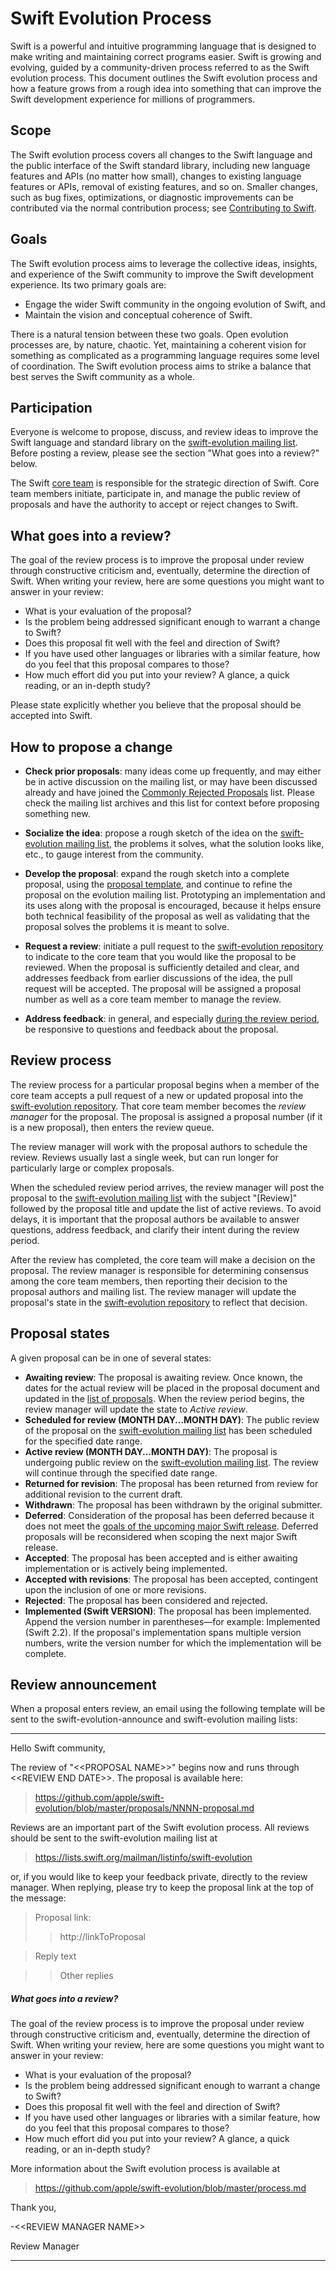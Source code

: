 # Swift Evolution Process

Swift is a powerful and intuitive programming language that is designed to make writing and maintaining correct programs easier. Swift is growing and evolving, guided by a community-driven process referred to as the Swift evolution process. This document outlines the Swift evolution process and how a feature grows from a rough idea into something that can improve the Swift development experience for millions of programmers.

## Scope

The Swift evolution process covers all changes to the Swift language and the public interface of the Swift standard library, including new language features and APIs (no matter how small), changes to existing language features or APIs, removal of existing features, and so on. Smaller changes, such as bug fixes, optimizations, or diagnostic improvements can be contributed via the normal contribution process; see [Contributing to Swift](https://swift.org/community/#contributing).

## Goals

The Swift evolution process aims to leverage the collective ideas, insights, and experience of the Swift community to improve the Swift development experience. Its two primary goals are:

* Engage the wider Swift community in the ongoing evolution of Swift, and
* Maintain the vision and conceptual coherence of Swift.

There is a natural tension between these two goals. Open evolution processes are, by nature, chaotic. Yet, maintaining a coherent vision for something as complicated as a programming language requires some level of coordination. The Swift evolution process aims to strike a balance that best serves the Swift community as a whole.

## Participation

Everyone is welcome to propose, discuss, and review ideas to improve
the Swift language and standard library on the [swift-evolution
mailing list][swift-evolution-mailing-list]. Before posting a review,
please see the section "What goes into a review?" below.

The Swift [core team](https://swift.org/community/#core-team) is
responsible for the strategic direction of Swift. Core team members
initiate, participate in, and manage the public review of proposals
and have the authority to accept or reject changes to Swift.

## What goes into a review?

The goal of the review process is to improve the proposal under review
through constructive criticism and, eventually, determine the
direction of Swift. When writing your review, here are some questions
you might want to answer in your review:

* What is your evaluation of the proposal?
* Is the problem being addressed significant enough to warrant a change to Swift?
* Does this proposal fit well with the feel and direction of Swift?
* If you have used other languages or libraries with a similar feature, how do you feel that this proposal compares to those?
* How much effort did you put into your review? A glance, a quick reading, or an in-depth study?

Please state explicitly whether you believe that the proposal should be accepted into Swift.

## How to propose a change

* **Check prior proposals**: many ideas come up frequently, and may either be in active discussion on the mailing list, or may have been discussed already and have joined the [Commonly Rejected Proposals](commonly_proposed.md) list.  Please check the mailing list archives and this list for context before proposing something new.

* **Socialize the idea**: propose a rough sketch of the idea on the [swift-evolution mailing list][swift-evolution-mailing-list], the problems it solves, what the solution looks like, etc., to gauge interest from the community.
* **Develop the proposal**: expand the rough sketch into a complete proposal, using the [proposal template](0000-template.md), and continue to refine the proposal on the evolution mailing list. Prototyping an implementation and its uses along with the proposal is encouraged, because it helps ensure both technical feasibility of the proposal as well as validating that the proposal solves the problems it is meant to solve.
* **Request a review**: initiate a pull request to the [swift-evolution repository][swift-evolution-repo] to indicate to the core team that you would like the proposal to be reviewed. When the proposal is sufficiently detailed and clear, and addresses feedback from earlier discussions of the idea, the pull request will be accepted. The proposal will be assigned a proposal number as well as a core team member to manage the review.
* **Address feedback**: in general, and especially [during the review period](#review), be responsive to questions and feedback about the proposal.

## Review process

The review process for a particular proposal begins when a member of
the core team accepts a pull request of a new or updated proposal into
the [swift-evolution repository][swift-evolution-repo]. That core team
member becomes the *review manager* for the proposal. The proposal
is assigned a proposal number (if it is a new proposal), then enters
the review queue.

The review manager will work with the proposal authors to schedule the
review. Reviews usually last a single week, but can run longer for
particularly large or complex proposals.

When the scheduled review period arrives, the review manager will post
the proposal to the [swift-evolution mailing
list][swift-evolution-mailing-list] with the subject "[Review]"
followed by the proposal title and update the list of active
reviews. To avoid delays, it is important that the proposal authors be
available to answer questions, address feedback, and clarify their
intent during the review period.

After the review has completed, the core team will make a decision on
the proposal. The review manager is responsible for determining
consensus among the core team members, then reporting their decision
to the proposal authors and mailing list. The review manager will
update the proposal's state in the [swift-evolution
repository][swift-evolution-repo] to reflect that decision.

## Proposal states
A given proposal can be in one of several states:

* **Awaiting review**: The proposal is awaiting review. Once known,
  the dates for the actual review will be placed in the proposal
  document and updated in the [list of proposals](proposals.xml). When the
  review period begins, the review manager will update the state to
  *Active review*.
* **Scheduled for review (MONTH DAY...MONTH DAY)**: The public review of the proposal
  on the [swift-evolution mailing list][swift-evolution-mailing-list]
  has been scheduled for the specified date range.
* **Active review (MONTH DAY...MONTH DAY)**: The proposal is undergoing public review
  on the [swift-evolution mailing list][swift-evolution-mailing-list].
  The review will continue through the specified date range.
* **Returned for revision**: The proposal has been returned from review
  for additional revision to the current draft.
* **Withdrawn**: The proposal has been withdrawn by the original submitter.
* **Deferred**: Consideration of the proposal has been deferred
  because it does not meet the [goals of the upcoming major Swift
  release](README.md). Deferred proposals will be reconsidered when
  scoping the next major Swift release.
* **Accepted**: The proposal has been accepted and is either awaiting
  implementation or is actively being implemented.
* **Accepted with revisions**: The proposal has been accepted,
  contingent upon the inclusion of one or more revisions.
* **Rejected**: The proposal has been considered and rejected.
* **Implemented (Swift VERSION)**: The proposal has been implemented.
  Append the version number in parentheses—for example: Implemented (Swift 2.2).
  If the proposal's implementation spans multiple version numbers,
  write the version number for which the implementation will be complete.

[swift-evolution-repo]: https://github.com/apple/swift-evolution  "Swift evolution repository"
[swift-evolution-mailing-list]: https://swift.org/community/#swift-evolution  "Swift evolution mailing list"

## Review announcement

When a proposal enters review, an email using the following template will be
sent to the swift-evolution-announce and swift-evolution mailing lists:

---

Hello Swift community,

The review of "\<\<PROPOSAL NAME>>" begins now and runs through \<\<REVIEW
END DATE>>. The proposal is available here:

> <https://github.com/apple/swift-evolution/blob/master/proposals/NNNN-proposal.md>

Reviews are an important part of the Swift evolution process. All reviews
should be sent to the swift-evolution mailing list at

> <https://lists.swift.org/mailman/listinfo/swift-evolution>

or, if you would like to keep your feedback private, directly to the
review manager. When replying, please try to keep the proposal link at
the top of the message:

> Proposal link:
>>  http://linkToProposal

>  Reply text

>>  Other replies

##### What goes into a review?

The goal of the review process is to improve the proposal under review
through constructive criticism and, eventually, determine the direction of
Swift. When writing your review, here are some questions you might want to
answer in your review:

* What is your evaluation of the proposal?
* Is the problem being addressed significant enough to warrant a
  change to Swift?
* Does this proposal fit well with the feel and direction of Swift?
* If you have used other languages or libraries with a similar
  feature, how do you feel that this proposal compares to those?
* How much effort did you put into your review? A glance, a quick
  reading, or an in-depth study?

More information about the Swift evolution process is available at

> <https://github.com/apple/swift-evolution/blob/master/process.md>

Thank you,

-\<\<REVIEW MANAGER NAME>>

Review Manager

---
